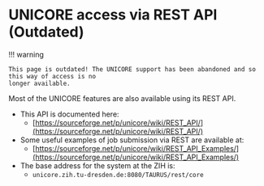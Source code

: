 # UNICORE access via REST API (Outdated)

!!! warning

    This page is outdated! The UNICORE support has been abandoned and so this way of access is no
    longer available.

Most of the UNICORE features are also available using its REST API.

* This API is documented here:
    * [https://sourceforge.net/p/unicore/wiki/REST_API/](https://sourceforge.net/p/unicore/wiki/REST_API/)
* Some useful examples of job submission via REST are available at:
    * [https://sourceforge.net/p/unicore/wiki/REST_API_Examples/](https://sourceforge.net/p/unicore/wiki/REST_API_Examples/)
* The base address for the system at the ZIH is:
    * `unicore.zih.tu-dresden.de:8080/TAURUS/rest/core`
